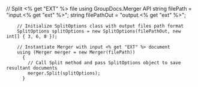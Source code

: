 // Split <% get "EXT" %> file using GroupDocs.Merger API
        string filePath = "input.<% get "ext" %>";
        string filePathOut = "output.<% get "ext" %>";

        // Initialize SplitOptions class with output files path format
        SplitOptions splitOptions = new SplitOptions(filePathOut, new int[] { 3, 6, 8 });

        // Instantiate Merger with input <% get "EXT" %> document
        using (Merger merger = new Merger(filePath))
          {
            // Call Split method and pass SplitOptions object to save resultant documents
            merger.Split(splitOptions);
          }